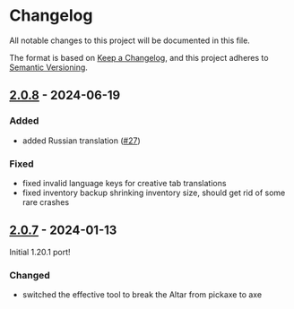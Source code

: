 # Changelog

All notable changes to this project will be documented in this file.

The format is based on [Keep a Changelog],
and this project adheres to [Semantic Versioning].

## [2.0.8] - 2024-06-19

### Added
- added Russian translation ([#27])

### Fixed
- fixed invalid language keys for creative tab translations
- fixed inventory backup shrinking inventory size, should get rid of some rare crashes

<!-- Links -->
[#27]: https://github.com/AlmostReliable/summoningrituals/pull/27

## [2.0.7] - 2024-01-13

Initial 1.20.1 port!

### Changed
- switched the effective tool to break the Altar from pickaxe to axe

<!-- Links -->
[keep a changelog]: https://keepachangelog.com/en/1.0.0/
[semantic versioning]: https://semver.org/spec/v2.0.0.html

<!-- Versions -->
[2.0.8]: https://github.com/AlmostReliable/summoningrituals/releases/tag/v1.20.1-forge-2.0.8
[2.0.7]: https://github.com/AlmostReliable/summoningrituals/releases/tag/v1.20.1-forge-2.0.7
